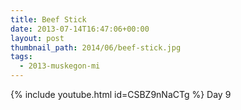 ```yaml
---
title: Beef Stick
date: 2013-07-14T16:47:06+00:00
layout: post
thumbnail_path: 2014/06/beef-stick.jpg
tags:
  - 2013-muskegon-mi
---
```

{% include youtube.html id=CSBZ9nNaCTg %}
Day 9
